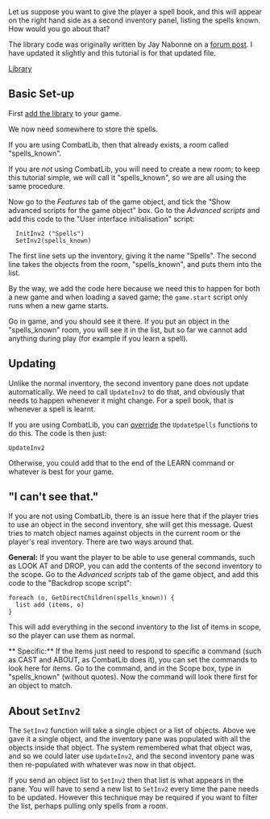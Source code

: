 Let us suppose you want to give the player a spell book, and this will appear on the right hand side as a second inventory panel, listing the spells known. How would you go about that?

The library code was originally written by Jay Nabonne on a 
[forum post](http://textadventures.co.uk/forum/samples/topic/3789/adding-a-second-inventory-object-pane). I have updated it slightly and this tutorial is for that updated file. 

[Library](https://github.com/ThePix/quest/blob/master/InvPane2.aslx)

## Basic Set-up

First [add the library](https://github.com/ThePix/quest/wiki/Using-Libraries) to your game.

We now need somewhere to store the spells.

If you are using CombatLib, then that already exists, a room called "spells_known".

If you are _not_ using CombatLib, you will need to create a new room; to keep this tutorial simple, we will call it "spells_known", so we are all using the same procedure.

Now go to the _Features_ tab of the game object, and tick the "Show advanced scripts for the game object" box. Go to the _Advanced scripts_ and add this code to the "User interface initialisation" script:
```
  InitInv2 ("Spells")
  SetInv2(spells_known)
```
The first line sets up the inventory, giving it the name "Spells". The second line takes the objects from the room, "spells_known", and puts them into the list.

By the way, we add the code here because we need this to happen for both a new game and when loading a saved game; the `game.start` script only runs when a new game starts.

Go in game, and you should see it there. If you put an object in the "spells_known" room, you will see it in the list, but so far we cannot add anything during play (for example if you learn a spell).

## Updating

Unlike the normal inventory, the second inventory pane does not update automatically. We need to call `UpdateInv2` to do that, and obviously that needs to happen whenever it might change. For a spell book, that is whenever a spell is learnt.

If you are using CombatLib, you can [override](http://docs.textadventures.co.uk/quest/overriding.html) the `UpdateSpells` functions to do this. The code is then just:
```
UpdateInv2
```
Otherwise, you could add that to the end of the LEARN command or whatever is best for your game.


## "I can't see that."

If you are not using CombatLib, there is an issue here that if the player tries to use an object in the second inventory, she will get this message. Quest tries to match object names against objects in the current room or the player's real inventory. There are two ways around that.

**General:** If you want the player to be able to use general commands, such as LOOK AT and DROP, you can add the contents of the second inventory to the scope. Go to the  _Advanced scripts_ tab of the game object, and add this code to the "Backdrop scope script":

```
foreach (o, GetDirectChildren(spells_known)) {
  list add (items, o)
}
```

This will add everything in the second inventory to the list of items in scope, so the player can use them as normal.

** Specific:** If the items just need to respond to specific a command (such as CAST and ABOUT, as CombatLib does it), you can set the commands to look here for items. Go to the command, and in the Scope box, type in "spells_known" (without quotes). Now the command will look there first for an object to match.



## About `SetInv2`

The `SetInv2` function will take a single object or a list of objects. Above we gave it a single object, and the inventory pane was populated with all the objects inside that object. The system remembered what that object was, and so we could later use `UpdateInv2`, and the second inventory pane was then re-populated with whatever was now in that object.

If you send an object list to `SetInv2` then that list is what appears in the pane. You will have to send a new list to `SetInv2` every time the pane needs to be updated. However this technique may be required if you want to filter the list, perhaps pulling only spells from a room.